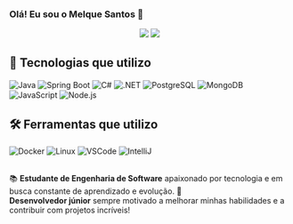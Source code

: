 ### Olá! Eu sou o Melque Santos 👋  

<div align="center" style="background: none;">
  <img src="https://github-readme-stats.vercel.app/api?username=MelqueSantos&show_icons=true&theme=radical&icon_color=ffffff&custom_title=GitHub%20Stats&hide_border=true&bg_color=00000000&rank_icon=github" />
  <img src="https://github-readme-stats.vercel.app/api/top-langs/?username=MelqueSantos&layout=compact&theme=radical&custom_title=Tecnologias%20Mais%20Usadas&hide_border=true&bg_color=00000000" />
</div>


## 🚀 Tecnologias que utilizo  

<div style="display: inline_block">
  <img align="center" alt="Java" src="https://img.shields.io/badge/Java-ED8B00?style=for-the-badge&logo=openjdk&logoColor=white" />
  <img align="center" alt="Spring Boot" src="https://img.shields.io/badge/Spring%20Boot-6DB33F?style=for-the-badge&logo=springboot&logoColor=white" />
  <img align="center" alt="C#" src="https://img.shields.io/badge/C%23-239120?style=for-the-badge&logo=c-sharp&logoColor=white" />
  <img align="center" alt=".NET" src="https://img.shields.io/badge/.NET-512BD4?style=for-the-badge&logo=dotnet&logoColor=white" />
  <img align="center" alt="PostgreSQL" src="https://img.shields.io/badge/PostgreSQL-316192?style=for-the-badge&logo=postgresql&logoColor=white" />
  <img align="center" alt="MongoDB" src="https://img.shields.io/badge/MongoDB-47A248?style=for-the-badge&logo=mongodb&logoColor=white" />
  <img align="center" alt="JavaScript" src="https://img.shields.io/badge/JavaScript-F7DF1E?style=for-the-badge&logo=javascript&logoColor=black" />
  <img align="center" alt="Node.js" src="https://img.shields.io/badge/Node.js-43853D?style=for-the-badge&logo=node.js&logoColor=white" />
</div>  

## 🛠️ Ferramentas que utilizo  

<div style="display: inline_block">
  <img align="center" alt="Docker" src="https://img.shields.io/badge/Docker-2496ED?style=for-the-badge&logo=docker&logoColor=white" />
  <img align="center" alt="Linux" src="https://img.shields.io/badge/Linux-FCC624?style=for-the-badge&logo=linux&logoColor=black" />
  <img align="center" alt="VSCode" src="https://img.shields.io/badge/VS%20Code-007ACC?style=for-the-badge&logo=visualstudiocode&logoColor=white" />
  <img align="center" alt="IntelliJ" src="https://img.shields.io/badge/IntelliJ%20IDEA-000000?style=for-the-badge&logo=intellijidea&logoColor=white" />
</div>  

<br/>

📚 **Estudante de Engenharia de Software** apaixonado por tecnologia e em busca constante de aprendizado e evolução. 🚀  
**Desenvolvedor júnior** sempre motivado a melhorar minhas habilidades e a contribuir com projetos incríveis!
